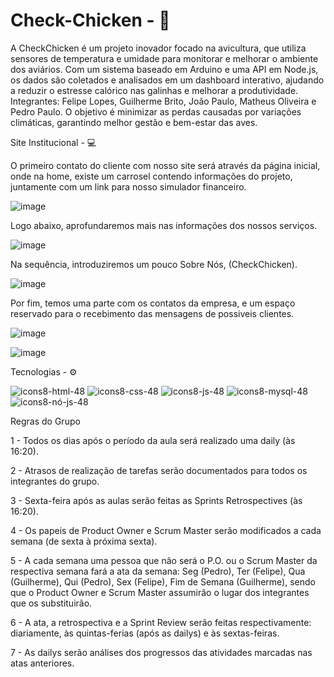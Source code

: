 # Check-Chicken -  🐥






A CheckChicken é um projeto inovador focado na avicultura, que utiliza sensores de temperatura e umidade para monitorar e melhorar o ambiente dos aviários. Com um sistema baseado em Arduino e uma API em Node.js, os dados são coletados e analisados em um dashboard interativo, ajudando a reduzir o estresse calórico nas galinhas e melhorar a produtividade. Integrantes: Felipe Lopes, Guilherme Brito, João Paulo, Matheus Oliveira e Pedro Paulo. O objetivo é minimizar as perdas causadas por variações climáticas, garantindo melhor gestão e bem-estar das aves.





Site Institucional - 💻


O primeiro contato do cliente com nosso site será através da página inicial, onde na home, existe um carrosel contendo informações do projeto, juntamente com um link para nosso simulador financeiro.

![image](https://github.com/Check-Chicken/Check-Chicken/assets/160988685/c3946eaf-6429-47d1-ba3c-6d8ff21e059e)

Logo abaixo, aprofundaremos mais nas informações dos nossos serviços.

![image](https://github.com/Check-Chicken/Check-Chicken/assets/160988685/5f0f9e1e-832f-4700-84bd-6111ca49c4b6)

Na sequência, introduziremos um pouco Sobre Nós, (CheckChicken).

![image](https://github.com/Check-Chicken/Check-Chicken/assets/160988685/bdfdcfdc-c00a-49c5-9295-282335cd47c2)

Por fim, temos uma parte com os contatos da empresa, e um espaço reservado para o recebimento das mensagens de possiveis clientes.

![image](https://github.com/Check-Chicken/Check-Chicken/assets/160988685/f892a64d-c4ec-42b6-a40a-dc77f39938f5)

![image](https://github.com/Check-Chicken/Check-Chicken/assets/160988685/889d465e-68e3-4e30-8c8d-084049a9f864)



Tecnologias - ⚙


![icons8-html-48](https://github.com/Check-Chicken/Check-Chicken/assets/160988685/c1f78ef3-b645-47ab-a978-08b21407208a)
![icons8-css-48](https://github.com/Check-Chicken/Check-Chicken/assets/160988685/d0a7387f-637d-4a17-b60e-69b3974d4087)
![icons8-js-48](https://github.com/Check-Chicken/Check-Chicken/assets/160988685/bb772d62-8f2c-4f0b-a84c-4ce9b0a1b152)
![icons8-mysql-48](https://github.com/Check-Chicken/Check-Chicken/assets/160988685/20cefcf3-5cb7-4d14-842b-cca342aa6272)
![icons8-nó-js-48](https://github.com/Check-Chicken/Check-Chicken/assets/160988685/ef31369c-9b08-46f3-84ad-e0343935b4af)



Regras do Grupo 

1 - Todos os dias após o período da aula será realizado uma daily (às 16:20).

2 - Atrasos de realização de tarefas serão documentados para todos os integrantes do grupo. 

3 - Sexta-feira após as aulas serão feitas as Sprints Retrospectives (às 16:20).

4 - Os papeis de Product Owner e Scrum Master serão modificados a cada semana (de sexta à próxima sexta).

5 - A cada semana uma pessoa que não será o P.O. ou o Scrum Master da respectiva semana fará a ata da semana: Seg (Pedro), Ter (Felipe), Qua (Guilherme), Qui (Pedro), Sex (Felipe), Fim de Semana (Guilherme), sendo que o Product Owner e Scrum Master assumirão o lugar dos integrantes que os substituirão.

6 - A ata, a retrospectiva e a Sprint Review serão feitas respectivamente: diariamente, às quintas-ferias (após as dailys) e às sextas-feiras. 

7 - As dailys serão análises dos progressos das atividades marcadas nas atas anteriores. 
